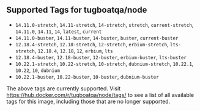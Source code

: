 ## Supported Tags for tugboatqa/node

* `14.11.0-stretch`, `14.11-stretch`, `14-stretch`, `stretch`, `current-stretch`, `14.11.0`, `14.11`, `14`, `latest`, `current`
* `14.11.0-buster`, `14.11-buster`, `14-buster`, `buster`, `current-buster`
* `12.18.4-stretch`, `12.18-stretch`, `12-stretch`, `erbium-stretch`, `lts-stretch`, `12.18.4`, `12.18`, `12`, `erbium`, `lts`
* `12.18.4-buster`, `12.18-buster`, `12-buster`, `erbium-buster`, `lts-buster`
* `10.22.1-stretch`, `10.22-stretch`, `10-stretch`, `dubnium-stretch`, `10.22.1`, `10.22`, `10`, `dubnium`
* `10.22.1-buster`, `10.22-buster`, `10-buster`, `dubnium-buster`

The above tags are currently supported. Visit https://hub.docker.com/r/tugboatqa/node/tags/ to see a list of all available tags for this image, including those that are no longer supported.
